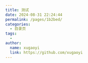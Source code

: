 ```yaml
---
title: 测试
date: 2024-08-31 22:24:44
permalink: /pages/1b2bed/
categories:
  - 目录页
tags:
  - 
author: 
  name: xugaoyi
  link: https://github.com/xugaoyi
---
```

